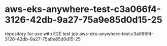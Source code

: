 # aws-eks-anywhere-test-c3a066f4-3126-42db-9a27-75a9e85d0d15-25
repository for use with E2E test job aws-eks-anywhere-test:c3a066f4-3126-42db-9a27-75a9e85d0d15-25
